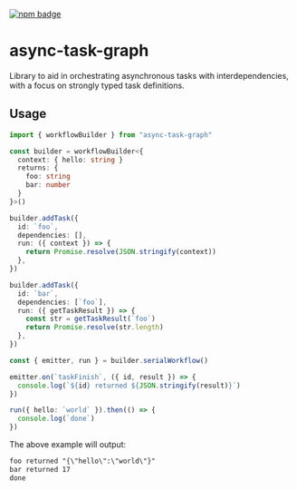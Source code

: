[![npm badge](https://img.shields.io/npm/v/async-task-graph)](https://www.npmjs.com/package/async-task-graph)

# async-task-graph

Library to aid in orchestrating asynchronous tasks with interdependencies, with
a focus on strongly typed task definitions.

## Usage

<!-- !test program yarn dlx -q ts-node -I '.*' -->

<!-- !test in usage -->

```ts
import { workflowBuilder } from "async-task-graph"

const builder = workflowBuilder<{
  context: { hello: string }
  returns: {
    foo: string
    bar: number
  }
}>()

builder.addTask({
  id: `foo`,
  dependencies: [],
  run: ({ context }) => {
    return Promise.resolve(JSON.stringify(context))
  },
})

builder.addTask({
  id: `bar`,
  dependencies: [`foo`],
  run: ({ getTaskResult }) => {
    const str = getTaskResult(`foo`)
    return Promise.resolve(str.length)
  },
})

const { emitter, run } = builder.serialWorkflow()

emitter.on(`taskFinish`, ({ id, result }) => {
  console.log(`${id} returned ${JSON.stringify(result)}`)
})

run({ hello: `world` }).then(() => {
  console.log(`done`)
})
```

The above example will output:

<!-- !test out usage -->

```txt
foo returned "{\"hello\":\"world\"}"
bar returned 17
done
```
